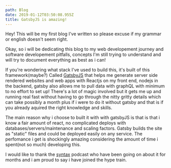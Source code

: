 ```yaml
---
path: Blog
date: 2019-01-12T03:50:08.955Z
title: GatsbyJS is amazing!
---
```

Hey! This will be my first blog I've written so please excuse if my grammar or english doesn't seem right. 



Okay, so i will be dedicating this blog to my web developement journey and software developement pitfalls, concepts I'm still trying to understand and will try to document everything as best as i can!



If you're wondering what stack I've used to build this, it's built of this framework(maybe?) Called <a href=" https://www.gatsbyjs.org/">GatsbyJS<a /> that helps me generate server side rendered websites and web apps with Reactjs on my front end, nodejs in the backend, gatsby also allows me to pull data with graphQL with minimum to no effort to set up! There's a lot of magic involved but it gets me up and running real fast without having to go through the nitty gritty details which can take possibly a month plus if i were to do it without gatsby and that is if you already aquired the right knowledge and skills.



The main reason why i choose to built it with with gatsbyJS is that is that i know a fair amount of react, no complicated deploys with databases/servers/maintenance and scaling factors. Gatsby builds the site as "static" files and could be deployed easily on any service. The perfomance i get is shockingly amazing considering the amount of time i spent(not so much) developing this.



I would like to thank the <a href=" https://syntax.fm">syntax<a /> podcast who have been going on about it for months and i am proud to say i have joined the hype train.
